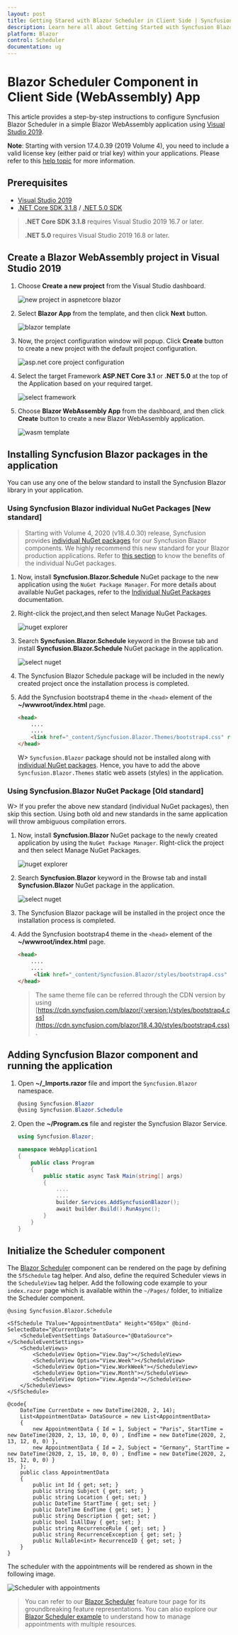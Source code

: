 ```yaml
---
layout: post
title: Getting Stared with Blazor Scheduler in Client Side | Syncfusion
description: Learn here all about Getting Started with Syncfusion Blazor Scheduler Component in Blazor WebAssembly (Client Side) App and more.
platform: Blazor
control: Scheduler
documentation: ug
---
```


# Blazor Scheduler Component in Client Side (WebAssembly) App

This article provides a step-by-step instructions to configure Syncfusion Blazor Scheduler in a simple Blazor WebAssembly application using [Visual Studio 2019](https://visualstudio.microsoft.com/vs/).

**Note**: Starting with version 17.4.0.39 (2019 Volume 4), you need to include a valid license key (either paid or trial key) within your applications. Please refer to this [help topic](https://help.syncfusion.com/common/essential-studio/licensing/license-key#blazor) for more information.

## Prerequisites

* [Visual Studio 2019](https://visualstudio.microsoft.com/vs/)
* [.NET Core SDK 3.1.8](https://dotnet.microsoft.com/download/dotnet-core/3.1) / [.NET 5.0 SDK](https://dotnet.microsoft.com/download/dotnet/5.0)

> **.NET Core SDK 3.1.8** requires Visual Studio 2019 16.7 or later.
>
> **.NET 5.0** requires Visual Studio 2019 16.8 or later.

## Create a Blazor WebAssembly project in Visual Studio 2019

1. Choose **Create a new project** from the Visual Studio dashboard.

    ![new project in aspnetcore blazor](../images/new-project.png)

2. Select **Blazor App** from the template, and then click **Next** button.

    ![blazor template](../images/blazor-template.png)

3. Now, the project configuration window will popup. Click **Create** button to create a new project with the default project configuration.

    ![asp.net core project configuration](../images/project-configuration.png)

4. Select the target Framework **ASP.NET Core 3.1** or **.NET 5.0** at the top of the Application based on your required target.

     ![select framework](../images/blazor-select-template.png)

5. Choose **Blazor WebAssembly App** from the dashboard, and then click **Create** button to create a new Blazor WebAssembly application.

    ![wasm template](../images/blazor-client-template.png)

## Installing Syncfusion Blazor packages in the application

You can use any one of the below standard to install the Syncfusion Blazor library in your application.

### Using Syncfusion Blazor individual NuGet Packages [New standard]

> Starting with Volume 4, 2020 (v18.4.0.30) release, Syncfusion provides [individual NuGet packages](https://blazor.syncfusion.com/documentation/nuget-packages/) for our Syncfusion Blazor components. We highly recommend this new standard for your Blazor production applications. Refer to [this section](https://blazor.syncfusion.com/documentation/nuget-packages/#benefits-of-using-individual-nuget-packages) to know the benefits of the individual NuGet packages.

1. Now, install **Syncfusion.Blazor.Schedule** NuGet package to the new application using the `NuGet Package Manager`. For more details about available NuGet packages, refer to the [Individual NuGet Packages](https://blazor.syncfusion.com/documentation/nuget-packages/) documentation.

2. Right-click the project,and then select Manage NuGet Packages.

    ![nuget explorer](../images/nuget-explorer.png)

3. Search **Syncfusion.Blazor.Schedule** keyword in the Browse tab and install **Syncfusion.Blazor.Schedule** NuGet package in the application.

    ![select nuget](../images/select-nuget-schedule-package.png)

4. The Syncfusion Blazor Schedule package will be included in the newly created project once the installation process is completed.

5. Add the Syncfusion bootstrap4 theme in the `<head>` element of the **~/wwwroot/index.html** page.

    ```html
    <head>
        ....
        ....
        <link href="_content/Syncfusion.Blazor.Themes/bootstrap4.css" rel="stylesheet" />
    </head>
    ```

    W> `Syncfusion.Blazor` package should not be installed along with [individual NuGet packages](https://blazor.syncfusion.com/documentation/nuget-packages/). Hence, you have to add the above `Syncfusion.Blazor.Themes` static web assets (styles) in the application.

### Using Syncfusion.Blazor NuGet Package [Old standard]

W> If you prefer the above new standard (individual NuGet packages), then skip this section. Using both old and new standards in the same application will throw ambiguous compilation errors.

1. Now, install **Syncfusion.Blazor** NuGet package to the newly created application by using the `NuGet Package Manager`. Right-click the project and then select Manage NuGet Packages.

    ![nuget explorer](../images/nuget-explorer.png)

2. Search **Syncfusion.Blazor** keyword in the Browse tab and install **Syncfusion.Blazor** NuGet package in the application.

    ![select nuget](../images/select-nuget-schedule-package.png)

3. The Syncfusion Blazor package will be installed in the project once the installation process is completed.

4. Add the Syncfusion bootstrap4 theme in the `<head>` element of the **~/wwwroot/index.html** page.

    ```html
    <head>
        ....
        ....
         <link href="_content/Syncfusion.Blazor/styles/bootstrap4.css" rel="stylesheet" />
    </head>
    ```
    > The same theme file can be referred through the CDN version by using [https://cdn.syncfusion.com/blazor/{:version:}/styles/bootstrap4.css](https://cdn.syncfusion.com/blazor/18.4.30/styles/bootstrap4.css).

## Adding Syncfusion Blazor component and running the application

1. Open **~/_Imports.razor** file and import the `Syncfusion.Blazor` namespace.

    ```csharp
    @using Syncfusion.Blazor
    @using Syncfusion.Blazor.Schedule
    ```

2. Open the **~/Program.cs** file and register the Syncfusion Blazor Service.

    ```csharp
    using Syncfusion.Blazor;

    namespace WebApplication1
    {
        public class Program
        {
            public static async Task Main(string[] args)
            {
                ....
                ....
                builder.Services.AddSyncfusionBlazor();
                await builder.Build().RunAsync();
            }
        }
    }
    ```

## Initialize the Scheduler component

The [Blazor Scheduler](https://www.syncfusion.com/blazor-components/blazor-scheduler/) component can be rendered on the page by defining the `SfSchedule` tag helper. And also, define the required Scheduler views in the `ScheduleView` tag helper. Add the following code example to your `index.razor` page which is available within the `~/Pages/` folder, to initialize the Scheduler component.

```cshtml
@using Syncfusion.Blazor.Schedule

<SfSchedule TValue="AppointmentData" Height="650px" @bind-SelectedDate="@CurrentDate">
    <ScheduleEventSettings DataSource="@DataSource"></ScheduleEventSettings>
    <ScheduleViews>
        <ScheduleView Option="View.Day"></ScheduleView>
        <ScheduleView Option="View.Week"></ScheduleView>
        <ScheduleView Option="View.WorkWeek"></ScheduleView>
        <ScheduleView Option="View.Month"></ScheduleView>
        <ScheduleView Option="View.Agenda"></ScheduleView>
    </ScheduleViews>
</SfSchedule>

@code{
    DateTime CurrentDate = new DateTime(2020, 2, 14);
    List<AppointmentData> DataSource = new List<AppointmentData>
    {
        new AppointmentData { Id = 1, Subject = "Paris", StartTime = new DateTime(2020, 2, 13, 10, 0, 0) , EndTime = new DateTime(2020, 2, 13, 12, 0, 0) },
        new AppointmentData { Id = 2, Subject = "Germany", StartTime = new DateTime(2020, 2, 15, 10, 0, 0) , EndTime = new DateTime(2020, 2, 15, 12, 0, 0) }
    };
    public class AppointmentData
    {
        public int Id { get; set; }
        public string Subject { get; set; }
        public string Location { get; set; }
        public DateTime StartTime { get; set; }
        public DateTime EndTime { get; set; }
        public string Description { get; set; }
        public bool IsAllDay { get; set; }
        public string RecurrenceRule { get; set; }
        public string RecurrenceException { get; set; }
        public Nullable<int> RecurrenceID { get; set; }
    }
}
```

The scheduler with the appointments will be rendered as shown in the following image.

![Scheduler with appointments](../images/appointments.png)

> You can refer to our [Blazor Scheduler](https://www.syncfusion.com/blazor-components/blazor-scheduler/) feature tour page for its groundbreaking feature representations. You can also explore our [Blazor Scheduler example](https://blazor.syncfusion.com/demos/scheduler/overview?theme=bootstrap4/) to understand how to manage appointments with multiple resources.
